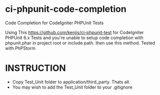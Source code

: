 # ci-phpunit-code-completion
Code Completion for CodeIgniter PHPUnit Tests

Using This https://github.com/kenjis/ci-phpunit-test for CodeIgniter PHPUnit 6.x Tests and you're unable to setup code completion with phpunit.phar in project root or include path. then use this method. Tested with PhPStorm

# INSTRUCTION
- Copy Test_Unit folder to application/third_party. Thats all. 
- You may wish to add the Test_Unit folder to your .gitignore
